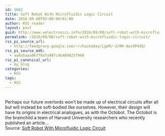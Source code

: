 ```yaml
---
id: 1662
title: Soft Robot With Microfluidic Logic Circuit
date: 2016-09-08T03:00:00+01:00
author: RSS reader
layout: post
guid: http://www.uelectronics.info/2016/09/08/soft-robot-with-microfluidic-logic-circuit/
permalink: /2016/09/08/soft-robot-with-microfluidic-logic-circuit/
rss_pi_source_url:
  - http://feedproxy.google.com/~r/hackaday/LgoM/~3/RK-Aev9P4XQ/
rss_pi_source_md5:
  - aada5aaa967f8afa907c4b409825f960
rss_pi_canonical_url:
  - my_blog
categories:
  - RSS
tags:
  - RSS
---
```

&#013;  
Perhaps our future overlords won’t be made up of electrical circuits after all but will instead be soft-bodied like ourselves. However, their design will have its origins in electrical analogues, as with the Octobot. The Octobot is the brainchild a team of Harvard University researchers who recently published an article…&#013;  
Source: <a href="http://feedproxy.google.com/~r/hackaday/LgoM/~3/RK-Aev9P4XQ/" target="_blank">Soft Robot With Microfluidic Logic Circuit</a>